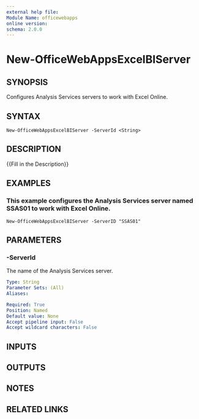 ```yaml
---
external help file:
Module Name: officewebapps
online version:
schema: 2.0.0
---
```


# New-OfficeWebAppsExcelBIServer

## SYNOPSIS
Configures Analysis Services servers to work with Excel Online.

## SYNTAX

```
New-OfficeWebAppsExcelBIServer -ServerId <String>
```

## DESCRIPTION
{{Fill in the Description}}

## EXAMPLES

### This example configures the Analysis Services server named SSAS01 to work with Excel Online.
```
New-OfficeWebAppsExcelBIServer -ServerID "SSAS01"
```

## PARAMETERS

### -ServerId
The name of the Analysis Services server.

```yaml
Type: String
Parameter Sets: (All)
Aliases: 

Required: True
Position: Named
Default value: None
Accept pipeline input: False
Accept wildcard characters: False
```

## INPUTS

## OUTPUTS

## NOTES

## RELATED LINKS